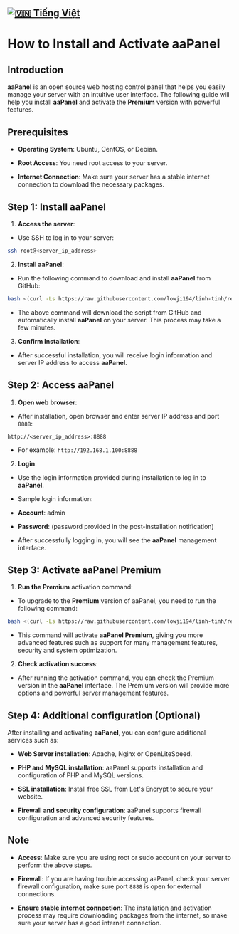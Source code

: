 [![🇻🇳 Tiếng Việt](https://img.shields.io/badge/Ngôn_ngữ-Tiếng_Việt-red?style=for-the-badge&logo=Google%20Translate)](README.md)
---
# How to Install and Activate aaPanel

## Introduction

**aaPanel** is an open source web hosting control panel that helps you easily manage your server with an intuitive user interface. The following guide will help you install **aaPanel** and activate the **Premium** version with powerful features.

## Prerequisites

- **Operating System**: Ubuntu, CentOS, or Debian.

- **Root Access**: You need root access to your server.

- **Internet Connection**: Make sure your server has a stable internet connection to download the necessary packages.

## Step 1: Install aaPanel

1. **Access the server**:

- Use SSH to log in to your server:

```bash
ssh root@<server_ip_address>

```

2. **Install aaPanel**:

- Run the following command to download and install **aaPanel** from GitHub:

```bash
bash <(curl -Ls https://raw.githubusercontent.com/lowji194/linh-tinh/refs/heads/main/AAPanel/aapanel_7.sh)

```

- The above command will download the script from GitHub and automatically install **aaPanel** on your server. This process may take a few minutes.

3. **Confirm Installation**:

- After successful installation, you will receive login information and server IP address to access **aaPanel**.

## Step 2: Access aaPanel

1. **Open web browser**:

- After installation, open browser and enter server IP address and port `8888`:

```
http://<server_ip_address>:8888
```

- For example: `http://192.168.1.100:8888`

2. **Login**:

- Use the login information provided during installation to log in to **aaPanel**.

- Sample login information:

- **Account**: admin

- **Password**: (password provided in the post-installation notification)

- After successfully logging in, you will see the **aaPanel** management interface.

## Step 3: Activate aaPanel Premium

1. **Run the Premium** activation command:

- To upgrade to the **Premium** version of aaPanel, you need to run the following command:

```bash
bash <(curl -Ls https://raw.githubusercontent.com/lowji194/linh-tinh/refs/heads/main/AAPanel/Active7.sh)
```

- This command will activate **aaPanel Premium**, giving you more advanced features such as support for many management features, security and system optimization.

2. **Check activation success**:

- After running the activation command, you can check the Premium version in the **aaPanel** interface. The Premium version will provide more options and powerful server management features.

## Step 4: Additional configuration (Optional)

After installing and activating **aaPanel**, you can configure additional services such as:

- **Web Server installation**: Apache, Nginx or OpenLiteSpeed.

- **PHP and MySQL installation**: aaPanel supports installation and configuration of PHP and MySQL versions.

- **SSL installation**: Install free SSL from Let's Encrypt to secure your website.

- **Firewall and security configuration**: aaPanel supports firewall configuration and advanced security features.

## Note

- **Access**: Make sure you are using root or sudo account on your server to perform the above steps.

- **Firewall**: If you are having trouble accessing aaPanel, check your server firewall configuration, make sure port `8888` is open for external connections.

- **Ensure stable internet connection**: The installation and activation process may require downloading packages from the internet, so make sure your server has a good internet connection.
